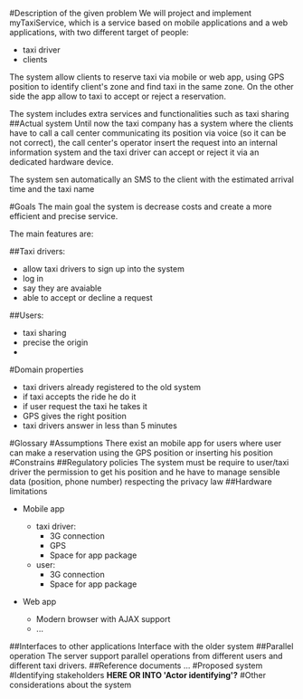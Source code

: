 #Description of the given problem
We will project and implement myTaxiService, which is a service based on mobile applications and a web applications, with two different target of people:

* taxi driver
* clients

The system allow clients to reserve taxi via mobile or web app, using GPS position to identify client's zone and find taxi in the same zone. On the other side the app allow to taxi to accept or reject a reservation.

The system includes extra services and functionalities such as taxi sharing
##Actual system
Until now the taxi company has a system where the clients have to call a call center communicating its position via voice (so it can be not correct), the call center's operator insert the request into an internal information system and the taxi driver can accept or reject it via an dedicated hardware device.

The system sen automatically an SMS to the client with the estimated arrival time and the taxi name

#Goals
The main goal the system is decrease costs and create a more efficient and precise service.

The main features are:

##Taxi drivers:
* allow taxi drivers to sign up into the system
* log in
* say they are avaiable
* able to accept or decline a request

##Users:
* taxi sharing
* precise the origin
* 

#Domain properties
* taxi drivers already registered to the old system
* if taxi accepts the ride he do it
* if user request the taxi he takes it
* GPS gives the right position
* taxi drivers answer in less than 5 minutes 

#Glossary
#Assumptions
There exist an mobile app for users where user can make a reservation using the GPS position or inserting his position
#Constrains
##Regulatory policies
The system must be require to user/taxi driver the permission to get his position and he have to manage sensible data (position, phone number) respecting the privacy law
##Hardware limitations
* Mobile app
    * taxi driver:
        * 3G connection
        * GPS
        * Space for app package
    * user:
        * 3G connection
        * Space for app package  

* Web app
    * Modern browser with AJAX support
    * ...

##Interfaces to other applications
Interface with the older system
##Parallel operation
The server support parallel operations from different users and different taxi drivers.
##Reference documents
...
#Proposed system
#Identifying stakeholders **HERE OR INTO 'Actor identifying'?**
#Other considerations about the system